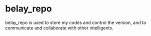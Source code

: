 # belay_repo
belay_repo is used to store my codes and control the version, and to communicate and collaborate with other intelligents.
